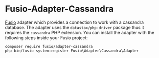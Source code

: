 Fusio-Adapter-Cassandra
=====

[Fusio] adapter which provides a connection to work with a cassandra database. 
The adapter uses the `datastax/php-driver` package thus it requires the 
`cassandra` PHP extension. You can install the adapter with the following steps 
inside your Fusio project:

    composer require fusio/adapter-cassandra
    php bin/fusio system:register Fusio\Adapter\Cassandra\Adapter

[Fusio]: http://fusio-project.org/

